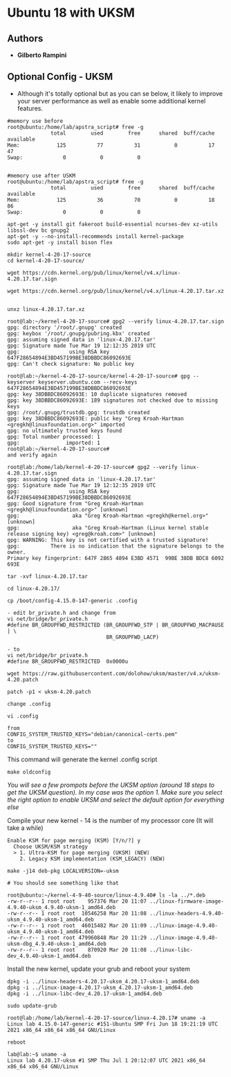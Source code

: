# Ubuntu 18 with UKSM 

## Authors

* **Gilberto Rampini**

## Optional Config - UKSM 

* Although it's totally optional but as you can se below, it likely to improve your server performance as well as enable some additional kernel features. 

```
#memory use before
root@ubuntu:/home/lab/apstra_script# free -g
              total        used        free      shared  buff/cache   available
Mem:            125          77          31           0          17          47
Swap:             0           0           0


#memory use after USKM 
root@ubuntu:/home/lab/apstra_script# free -g
              total        used        free      shared  buff/cache   available
Mem:            125          36          70           0          18          86
Swap:             0           0           0
```

```
apt-get -y install git fakeroot build-essential ncurses-dev xz-utils libssl-dev bc gnupg2
apt-get -y --no-install-recommends install kernel-package
sudo apt-get -y install bison flex

```


```
mkdir kernel-4-20-17-source
cd kernel-4-20-17-source/

wget https://cdn.kernel.org/pub/linux/kernel/v4.x/linux-4.20.17.tar.sign

wget https://cdn.kernel.org/pub/linux/kernel/v4.x/linux-4.20.17.tar.xz


unxz linux-4.20.17.tar.xz 

```

```
root@lab:~/kernel-4-20-17-source# gpg2 --verify linux-4.20.17.tar.sign 
gpg: directory '/root/.gnupg' created
gpg: keybox '/root/.gnupg/pubring.kbx' created
gpg: assuming signed data in 'linux-4.20.17.tar'
gpg: Signature made Tue Mar 19 12:12:35 2019 UTC
gpg:                using RSA key 647F28654894E3BD457199BE38DBBDC86092693E
gpg: Can't check signature: No public key

```

```
root@lab:~/kernel-4-20-17-source/kernel-4-20-17-source# gpg --keyserver keyserver.ubuntu.com --recv-keys 647F28654894E3BD457199BE38DBBDC86092693E           
gpg: key 38DBBDC86092693E: 10 duplicate signatures removed
gpg: key 38DBBDC86092693E: 189 signatures not checked due to missing keys
gpg: /root/.gnupg/trustdb.gpg: trustdb created
gpg: key 38DBBDC86092693E: public key "Greg Kroah-Hartman <gregkh@linuxfoundation.org>" imported
gpg: no ultimately trusted keys found
gpg: Total number processed: 1
gpg:               imported: 1
root@lab:~/kernel-4-20-17-source# 
and verify again

root@lab:/home/lab/kernel-4-20-17-source# gpg2 --verify linux-4.20.17.tar.sign 
gpg: assuming signed data in 'linux-4.20.17.tar'
gpg: Signature made Tue Mar 19 12:12:35 2019 UTC
gpg:                using RSA key 647F28654894E3BD457199BE38DBBDC86092693E
gpg: Good signature from "Greg Kroah-Hartman <gregkh@linuxfoundation.org>" [unknown]
gpg:                 aka "Greg Kroah-Hartman <gregkh@kernel.org>" [unknown]
gpg:                 aka "Greg Kroah-Hartman (Linux kernel stable release signing key) <greg@kroah.com>" [unknown]
gpg: WARNING: This key is not certified with a trusted signature!
gpg:          There is no indication that the signature belongs to the owner.
Primary key fingerprint: 647F 2865 4894 E3BD 4571  99BE 38DB BDC8 6092 693E
```

```
tar -xvf linux-4.20.17.tar 

cd linux-4.20.17/

cp /boot/config-4.15.0-147-generic .config
```

```
- edit br_private.h and change from
vi net/bridge/br_private.h
#define BR_GROUPFWD_RESTRICTED (BR_GROUPFWD_STP | BR_GROUPFWD_MACPAUSE | \
                                BR_GROUPFWD_LACP)

- to
vi net/bridge/br_private.h
#define BR_GROUPFWD_RESTRICTED  0x0000u
```
```
wget https://raw.githubusercontent.com/dolohow/uksm/master/v4.x/uksm-4.20.patch

patch -p1 < uksm-4.20.patch 
```


```
change .config 

vi .config

from 
CONFIG_SYSTEM_TRUSTED_KEYS="debian/canonical-certs.pem" 
to
CONFIG_SYSTEM_TRUSTED_KEYS=""
```


This command will generate the kernel .config script 
```
make oldconfig
```
_You will see a few prompots before the UKSM option (around 18 steps to get the UKSM question). In my case was the option 1. 
Make sure you select the right option to enable UKSM and select the default option for everything else_

Compile your new kernel - 14 is the number of my processor core (It will take a while) 
```
Enable KSM for page merging (KSM) [Y/n/?] y
  Choose UKSM/KSM strategy
  > 1. Ultra-KSM for page merging (UKSM) (NEW)
    2. Legacy KSM implementation (KSM_LEGACY) (NEW)
```

```
make -j14 deb-pkg LOCALVERSION=-uksm

# You should see something like that 

root@ubuntu:~/kernel-4-9-40-source/linux-4.9.40# ls -la ../*.deb
-rw-r--r-- 1 root root    957376 Mar 20 11:07 ../linux-firmware-image-4.9.40-uksm_4.9.40-uksm-1_amd64.deb
-rw-r--r-- 1 root root  10546258 Mar 20 11:08 ../linux-headers-4.9.40-uksm_4.9.40-uksm-1_amd64.deb
-rw-r--r-- 1 root root  46015482 Mar 20 11:09 ../linux-image-4.9.40-uksm_4.9.40-uksm-1_amd64.deb
-rw-r--r-- 1 root root 479960848 Mar 20 11:29 ../linux-image-4.9.40-uksm-dbg_4.9.40-uksm-1_amd64.deb
-rw-r--r-- 1 root root    870920 Mar 20 11:08 ../linux-libc-dev_4.9.40-uksm-1_amd64.deb
```

Install the new kernel, update your grub and reboot your system
```
dpkg -i ../linux-headers-4.20.17-uksm_4.20.17-uksm-1_amd64.deb
dpkg -i ../linux-image-4.20.17-uksm_4.20.17-uksm-1_amd64.deb 
dpkg -i ../linux-libc-dev_4.20.17-uksm-1_amd64.deb 

sudo update-grub

root@lab:/home/lab/kernel-4-20-17-source/linux-4.20.17# uname -a
Linux lab 4.15.0-147-generic #151-Ubuntu SMP Fri Jun 18 19:21:19 UTC 2021 x86_64 x86_64 x86_64 GNU/Linux

reboot
```

```
lab@lab:~$ uname -a
Linux lab 4.20.17-uksm #1 SMP Thu Jul 1 20:12:07 UTC 2021 x86_64 x86_64 x86_64 GNU/Linux
```
